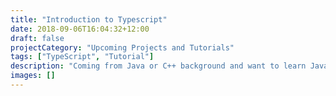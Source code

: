 ```yaml
---
title: "Introduction to Typescript"
date: 2018-09-06T16:04:32+12:00
draft: false
projectCategory: "Upcoming Projects and Tutorials"
tags: ["TypeScript", "Tutorial"]
description: "Coming from Java or C++ background and want to learn JavaScript but are confused? Then TypeScript is for you."
images: []
---
```

